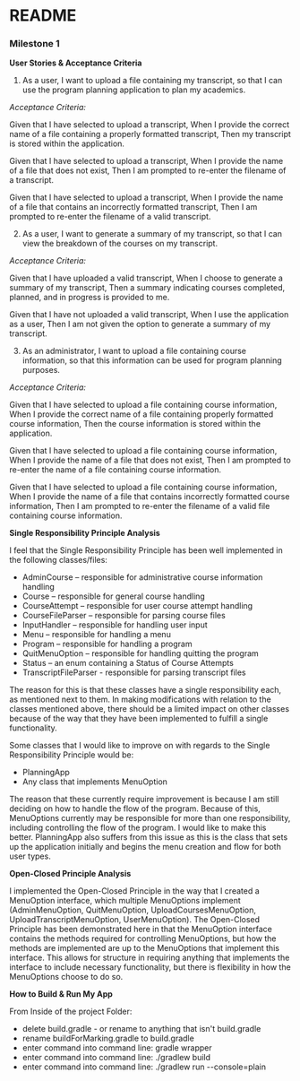 README
========

### Milestone 1

**User Stories & Acceptance Criteria**

1) As a user, I want to upload a file containing my transcript, so that I can use the program planning application to plan my academics.

*Acceptance Criteria:*

Given that I have selected to upload a transcript, 
When I provide the correct name of a file containing a properly formatted transcript, 
Then my transcript is stored within the application.

Given that I have selected to upload a transcript, 
When I provide the name of a file that does not exist, 
Then I am prompted to re-enter the filename of a transcript.

Given that I have selected to upload a transcript, 
When I provide the name of a file that contains an incorrectly formatted transcript, 
Then I am prompted to re-enter the filename of a valid transcript.

2) As a user, I want to generate a summary of my transcript, so that I can view the breakdown of the courses on my transcript.

*Acceptance Criteria:*

Given that I have uploaded a valid transcript, 
When I choose to generate a summary of my transcript, 
Then a summary indicating courses completed, planned, and in progress is provided to me.

Given that I have not uploaded a valid transcript, 
When I use the application as a user, 
Then I am not given the option to generate a summary of my transcript.

3) As an administrator, I want to upload a file containing course information, so that this information can be used for program planning purposes. 

*Acceptance Criteria:*

Given that I have selected to upload a file containing course information, 
When I provide the correct name of a file containing properly formatted course information, 
Then the course information is stored within the application.

Given that I have selected to upload a file containing course information, 
When I provide the name of a file that does not exist, 
Then I am prompted to re-enter the name of a file containing course information.

Given that I have selected to upload a file containing course information, 
When I provide the name of a file that contains incorrectly formatted course information, 
Then I am prompted to re-enter the filename of a valid file containing course information.

**Single Responsibility Principle Analysis**

I feel that the Single Responsibility Principle has been well implemented in the following classes/files:

*  AdminCourse – responsible for administrative course information handling
*  Course – responsible for general course handling
*  CourseAttempt – responsible for user course attempt handling
*  CourseFileParser – responsible for parsing course files
*  InputHandler – responsible for handling user input
*  Menu – responsible for handling a menu
*  Program – responsible for handling a program
*  QuitMenuOption – responsible for handling quitting the program
*  Status – an enum containing a Status of Course Attempts
*  TranscriptFileParser - responsible for parsing transcript files

The reason for this is that these classes have a single responsibility each, as mentioned next to them. In making modifications with relation to the classes mentioned above, there should be a limited impact on other classes because of the way that they have been implemented to fulfill a single functionality. 

Some classes that I would like to improve on with regards to the Single Responsibility Principle would be:

*  PlanningApp
*  Any class that implements MenuOption

The reason that these currently require improvement is because I am still deciding on how to handle the flow of the program. Because of this, MenuOptions currently may be responsible for more than one responsibility, including controlling the flow of the program. I would like to make this better. PlanningApp also suffers from this issue as this is the class that sets up the application initially and begins the menu creation and flow for both user types.

**Open-Closed Principle Analysis**

I implemented the Open-Closed Principle in the way that I created a MenuOption interface, which multiple MenuOptions implement (AdminMenuOption, QuitMenuOption, UploadCoursesMenuOption, UploadTranscriptMenuOption, UserMenuOption). The Open-Closed Principle has been demonstrated here in that the MenuOption interface contains the methods required for controlling MenuOptions, but how the methods are implemented are up to the MenuOptions that implement this interface. This allows for structure in requiring anything that implements the interface to include necessary functionality, but there is flexibility in how the MenuOptions choose to do so.

**How to Build & Run My App**

From Inside of the project Folder:

*  delete build.gradle - or rename to anything that isn't build.gradle
*  rename buildForMarking.gradle to build.gradle
*  enter command into command line: gradle wrapper
*  enter command into command line: ./gradlew build
*  enter command into command line: ./gradlew run --console=plain
